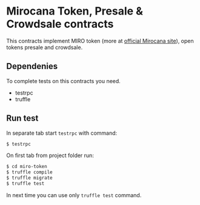 # Mirocana Token, Presale & Crowdsale contracts

This contracts implement MIRO token (more at [official Mirocana site](https://mirocana.com)), open tokens presale and crowdsale.

## Dependenies
To complete tests on this contracts you need.

* testrpc
* truffle

## Run test
In separate tab start `testrpc` with command:
```sh
$ testrpc
```

On first tab from project folder run:
```sh
$ cd miro-token
$ truffle compile
$ truffle migrate
$ truffle test
```

In next time you can use only `truffle test` command.
